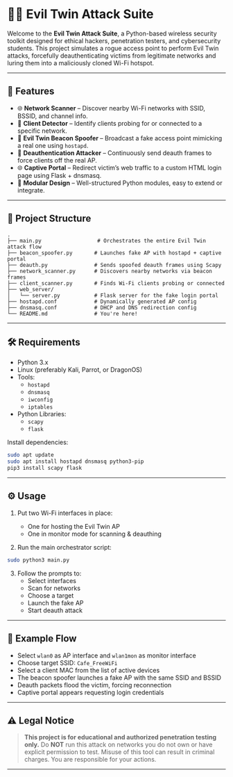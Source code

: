 # 🕵️‍♂️ Evil Twin Attack Suite

Welcome to the **Evil Twin Attack Suite**, a Python-based wireless security toolkit designed for ethical hackers, penetration testers, and cybersecurity students. This project simulates a rogue access point to perform Evil Twin attacks, forcefully deauthenticating victims from legitimate networks and luring them into a maliciously cloned Wi-Fi hotspot.

---

## 🚀 Features

- 🌐 **Network Scanner** – Discover nearby Wi-Fi networks with SSID, BSSID, and channel info.
- 🎯 **Client Detector** – Identify clients probing for or connected to a specific network.
- 📡 **Evil Twin Beacon Spoofer** – Broadcast a fake access point mimicking a real one using `hostapd`.
- 🧨 **Deauthentication Attacker** – Continuously send deauth frames to force clients off the real AP.
- 🌐 **Captive Portal** – Redirect victim’s web traffic to a custom HTML login page using Flask + dnsmasq.
- 📑 **Modular Design** – Well-structured Python modules, easy to extend or integrate.

---

## 📁 Project Structure

```
.
├── main.py                  # Orchestrates the entire Evil Twin attack flow
├── beacon_spoofer.py       # Launches fake AP with hostapd + captive portal
├── deauth.py               # Sends spoofed deauth frames using Scapy
├── network_scanner.py      # Discovers nearby networks via beacon frames
├── client_scanner.py       # Finds Wi-Fi clients probing or connected
├── web_server/
│   └── server.py           # Flask server for the fake login portal
├── hostapd.conf            # Dynamically generated AP config
├── dnsmasq.conf            # DHCP and DNS redirection config
└── README.md               # You're here!
```

---

## 🛠️ Requirements

- Python 3.x
- Linux (preferably Kali, Parrot, or DragonOS)
- Tools:
  - `hostapd`
  - `dnsmasq`
  - `iwconfig`
  - `iptables`
- Python Libraries:
  - `scapy`
  - `flask`

Install dependencies:
```bash
sudo apt update
sudo apt install hostapd dnsmasq python3-pip
pip3 install scapy flask
```

---

## ⚙️ Usage

1. Put two Wi-Fi interfaces in place:
   - One for hosting the Evil Twin AP
   - One in monitor mode for scanning & deauthing

2. Run the main orchestrator script:
```bash
sudo python3 main.py
```

3. Follow the prompts to:
   - Select interfaces
   - Scan for networks
   - Choose a target
   - Launch the fake AP
   - Start deauth attack

---

## 🧪 Example Flow

- Select `wlan0` as AP interface and `wlan1mon` as monitor interface
- Choose target SSID: `Cafe_FreeWiFi`
- Select a client MAC from the list of active devices
- The beacon spoofer launches a fake AP with the same SSID and BSSID
- Deauth packets flood the victim, forcing reconnection
- Captive portal appears requesting login credentials

---

## ⚠️ Legal Notice

> **This project is for educational and authorized penetration testing only.**
> Do **NOT** run this attack on networks you do not own or have explicit permission to test.
> Misuse of this tool can result in criminal charges. You are responsible for your actions.

---